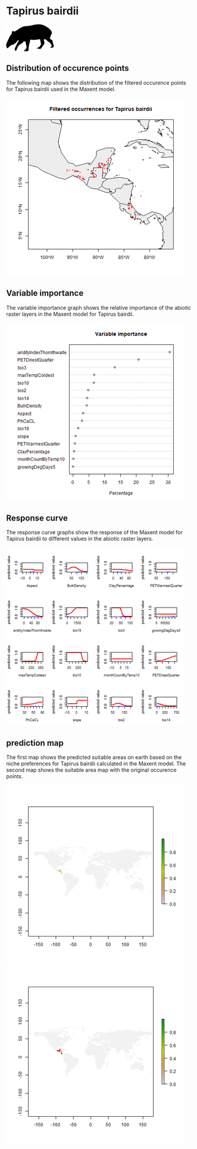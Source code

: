 # Tapirus bairdii 

![](image_taxa.png) 

## Distribution of occurence points 
The following map shows the distribution of the filtered occurence points for Tapirus bairdii used in the Maxent model. 

![](occurrences.png)
    
## Variable importance 
The variable importance graph shows the relative importance of the abiotic raster layers in the  Maxent model for Tapirus bairdii. 

![](valid_maxent_variable_importance.png)
    
## Response curve 
The response curve graphs show the response of the Maxent model for Tapirus bairdii to different values in the abiotic raster layers. 

![](valid_maxent_response_curve.png)
    
## prediction map 
The first map shows the predicted suitable areas on earth based on the niche preferences for Tapirus bairdii calculated in the Maxent model. The second map shows the suitable area map with the original occurence points.

![](prediction_map.png)
![](prediction_occurence_map.png)
    
